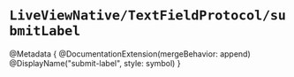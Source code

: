 # ``LiveViewNative/TextFieldProtocol/submitLabel``

@Metadata {
    @DocumentationExtension(mergeBehavior: append)
    @DisplayName("submit-label", style: symbol)
}
